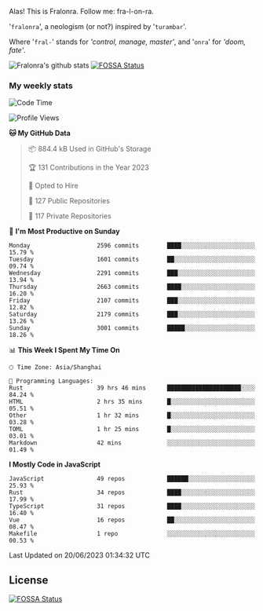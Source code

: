 Alas! This is Fralonra. Follow me: fra-l-on-ra.

'`fralonra`', a neologism (or not?) inspired by '`turambar`'.

Where '`fral-`' stands for *'control, manage, master'*, and '`onra`' for *'doom, fate'*.

![Fralonra's github stats](https://github-readme-stats.vercel.app/api?username=fralonra)
[![FOSSA Status](https://app.fossa.com/api/projects/git%2Bgithub.com%2Ffralonra%2Ffralonra.svg?type=shield)](https://app.fossa.com/projects/git%2Bgithub.com%2Ffralonra%2Ffralonra?ref=badge_shield)

### My weekly stats

<!--START_SECTION:waka-->
![Code Time](http://img.shields.io/badge/Code%20Time-3%2C586%20hrs%2027%20mins-blue)

![Profile Views](http://img.shields.io/badge/Profile%20Views-0-blue)

**🐱 My GitHub Data** 

> 📦 884.4 kB Used in GitHub's Storage 
 > 
> 🏆 131 Contributions in the Year 2023
 > 
> 💼 Opted to Hire
 > 
> 📜 127 Public Repositories 
 > 
> 🔑 117 Private Repositories 
 > 
📅 **I'm Most Productive on Sunday** 

```text
Monday                   2596 commits        ████░░░░░░░░░░░░░░░░░░░░░   15.79 % 
Tuesday                  1601 commits        ██░░░░░░░░░░░░░░░░░░░░░░░   09.74 % 
Wednesday                2291 commits        ███░░░░░░░░░░░░░░░░░░░░░░   13.94 % 
Thursday                 2663 commits        ████░░░░░░░░░░░░░░░░░░░░░   16.20 % 
Friday                   2107 commits        ███░░░░░░░░░░░░░░░░░░░░░░   12.82 % 
Saturday                 2179 commits        ███░░░░░░░░░░░░░░░░░░░░░░   13.26 % 
Sunday                   3001 commits        █████░░░░░░░░░░░░░░░░░░░░   18.26 % 
```


📊 **This Week I Spent My Time On** 

```text
🕑︎ Time Zone: Asia/Shanghai

💬 Programming Languages: 
Rust                     39 hrs 46 mins      █████████████████████░░░░   84.24 % 
HTML                     2 hrs 35 mins       █░░░░░░░░░░░░░░░░░░░░░░░░   05.51 % 
Other                    1 hr 32 mins        █░░░░░░░░░░░░░░░░░░░░░░░░   03.28 % 
TOML                     1 hr 25 mins        █░░░░░░░░░░░░░░░░░░░░░░░░   03.01 % 
Markdown                 42 mins             ░░░░░░░░░░░░░░░░░░░░░░░░░   01.49 % 
```

**I Mostly Code in JavaScript** 

```text
JavaScript               49 repos            ██████░░░░░░░░░░░░░░░░░░░   25.93 % 
Rust                     34 repos            ████░░░░░░░░░░░░░░░░░░░░░   17.99 % 
TypeScript               31 repos            ████░░░░░░░░░░░░░░░░░░░░░   16.40 % 
Vue                      16 repos            ██░░░░░░░░░░░░░░░░░░░░░░░   08.47 % 
Makefile                 1 repo              ░░░░░░░░░░░░░░░░░░░░░░░░░   00.53 % 
```




 Last Updated on 20/06/2023 01:34:32 UTC
<!--END_SECTION:waka-->

## License
[![FOSSA Status](https://app.fossa.com/api/projects/git%2Bgithub.com%2Ffralonra%2Ffralonra.svg?type=large)](https://app.fossa.com/projects/git%2Bgithub.com%2Ffralonra%2Ffralonra?ref=badge_large)
